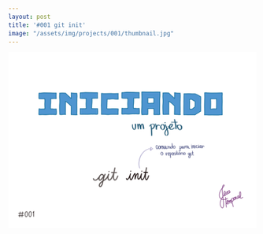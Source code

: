 ```yaml
---
layout: post
title: '#001 git init'
image: "/assets/img/projects/001/thumbnail.jpg"
---
```


<img src="/assets/img/projects/001/full.jpg">
